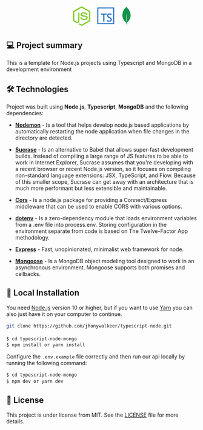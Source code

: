 <h1 align="center">
    <img width="30%"  alt="Recipe APP - Icon" src="./src/assets/icons/icon-repo.svg" />
</h1>

## 💻 Project summary

This is a template for Node.js projects using Typescript and MongoDB in a development environment

## 🛠 Technologies

Project was built using **Node.js**, **Typescript**, **MongoDB** and the following dependencies:

- **[Nodemon](https://www.npmjs.com/package/nodemon)** - Is a tool that helps develop node.js based applications by automatically restarting the node application when file changes in the directory are detected.

- **[Sucrase](https://www.npmjs.com/package/sucrase)** - Is an alternative to Babel that allows super-fast development builds. Instead of compiling a large range of JS features to be able to work in Internet Explorer, Sucrase assumes that you're developing with a recent browser or recent Node.js version, so it focuses on compiling non-standard language extensions: JSX, TypeScript, and Flow. Because of this smaller scope, Sucrase can get away with an architecture that is much more performant but less extensible and maintainable.

- **[Cors](https://www.npmjs.com/package/cors)** - Is a node.js package for providing a Connect/Express middleware that can be used to enable CORS with various options.

- **[dotenv](https://www.npmjs.com/package/dotenv)** - Is a zero-dependency module that loads environment variables from a .env file into process.env. Storing configuration in the environment separate from code is based on The Twelve-Factor App methodology.

- **[Express](https://www.npmjs.com/package/express)** - Fast, unopinionated, minimalist web framework for node.

- **[Mongoose](https://www.npmjs.com/package/mongoose)** - Is a MongoDB object modeling tool designed to work in an asynchronous environment. Mongoose supports both promises and callbacks.

## 🔨 Local Installation

You need [Node.js](https://nodejs.org) version 10 or higher, but if you want to use [Yarn](https://yarnpkg.com/) you can also just have it on your computer to continue.

```bash
git clone https://github.com/jhonywalkeer/typescript-node.git

$ cd typescript-node-mongo
$ npm install or yarn install
```

Configure the `.env.example` file correctly and then run our api locally by running the following command:

```bash
$ cd typescript-node-mongo
$ npm dev or yarn dev
```

## 📖 License

This project is under license from MIT. See the [LICENSE](LICENSE.md) file for more details.
